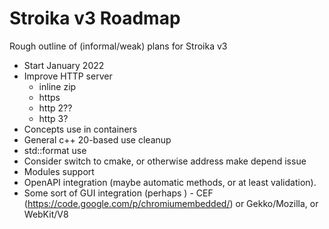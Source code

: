 # Stroika v3 Roadmap

Rough outline of (informal/weak) plans for Stroika v3

- Start January 2022
- Improve HTTP server
  - inline zip
  - https
  - http 2??
  - http 3?
- Concepts use in containers
- General c++ 20-based use cleanup
- std::format use
- Consider switch to cmake, or otherwise address make depend issue
- Modules support
- OpenAPI integration (maybe automatic methods, or at least validation).
- Some sort of GUI integration (perhaps ) - CEF (https://code.google.com/p/chromiumembedded/) or Gekko/Mozilla, or WebKit/V8